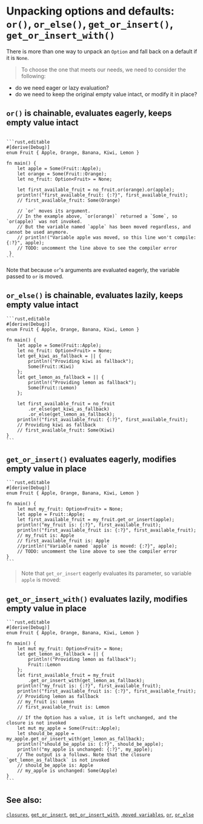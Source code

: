 # Unpacking options and defaults: `or()`, `or_else()`, `get_or_insert()`, `get_or_insert_with()`

There is more than one way to unpack an `Option` and fall back on a default if it is `None`.

> To choose the one that meets our needs, we need to consider the following:

* do we need eager or lazy evaluation?
* do we need to keep the original empty value intact, or modify it in place?

## `or()` is chainable, evaluates eagerly, keeps empty value intact

~~~admonish tip title=" *or()* is chainable and eagerly evaluates its argument, as is shown in the following example. " collapsible=true

```rust,editable
#[derive(Debug)] 
enum Fruit { Apple, Orange, Banana, Kiwi, Lemon }

fn main() {
    let apple = Some(Fruit::Apple);
    let orange = Some(Fruit::Orange);
    let no_fruit: Option<Fruit> = None;

    let first_available_fruit = no_fruit.or(orange).or(apple);
    println!("first_available_fruit: {:?}", first_available_fruit);
    // first_available_fruit: Some(Orange)

    // `or` moves its argument.
    // In the example above, `or(orange)` returned a `Some`, so `or(apple)` was not invoked.
    // But the variable named `apple` has been moved regardless, and cannot be used anymore.
    // println!("Variable apple was moved, so this line won't compile: {:?}", apple);
    // TODO: uncomment the line above to see the compiler error
 }
```
~~~

Note that because `or`'s arguments are evaluated eagerly, the variable passed to `or` is moved.

## `or_else()` is chainable, evaluates lazily, keeps empty value intact

~~~admonish tip title="Another alternative is to use *or_else*, which is also chainable, and evaluates lazily, as is shown in the following example:" collapsible=true
```rust,editable
#[derive(Debug)] 
enum Fruit { Apple, Orange, Banana, Kiwi, Lemon }

fn main() {
    let apple = Some(Fruit::Apple);
    let no_fruit: Option<Fruit> = None;
    let get_kiwi_as_fallback = || {
        println!("Providing kiwi as fallback");
        Some(Fruit::Kiwi)
    };
    let get_lemon_as_fallback = || {
        println!("Providing lemon as fallback");
        Some(Fruit::Lemon)
    };

    let first_available_fruit = no_fruit
        .or_else(get_kiwi_as_fallback)
        .or_else(get_lemon_as_fallback);
    println!("first_available_fruit: {:?}", first_available_fruit);
    // Providing kiwi as fallback
    // first_available_fruit: Some(Kiwi)
}
```
~~~

## `get_or_insert()` evaluates eagerly, modifies empty value in place

~~~admonish tip title="To make sure that an *Option* contains a value, we can use *get_or_insert* to **modify it in place** with a fallback value, as is shown in the following example. " collapsible=true
```rust,editable
#[derive(Debug)] 
enum Fruit { Apple, Orange, Banana, Kiwi, Lemon }

fn main() {
    let mut my_fruit: Option<Fruit> = None;
    let apple = Fruit::Apple;
    let first_available_fruit = my_fruit.get_or_insert(apple);
    println!("my_fruit is: {:?}", first_available_fruit);
    println!("first_available_fruit is: {:?}", first_available_fruit);
    // my_fruit is: Apple
    // first_available_fruit is: Apple
    //println!("Variable named `apple` is moved: {:?}", apple);
    // TODO: uncomment the line above to see the compiler error
}
```
~~~

> Note that `get_or_insert` eagerly evaluates its parameter, so variable `apple` is moved:

## `get_or_insert_with()` evaluates lazily, modifies empty value in place

~~~admonish tip title="Instead of explicitly providing a value to fall back on, we can pass a closure to *get_or_insert_with*, as follows:" collapsible=true
```rust,editable
#[derive(Debug)] 
enum Fruit { Apple, Orange, Banana, Kiwi, Lemon }

fn main() {
    let mut my_fruit: Option<Fruit> = None;
    let get_lemon_as_fallback = || {
        println!("Providing lemon as fallback");
        Fruit::Lemon
    };
    let first_available_fruit = my_fruit
        .get_or_insert_with(get_lemon_as_fallback);
    println!("my_fruit is: {:?}", first_available_fruit);
    println!("first_available_fruit is: {:?}", first_available_fruit);
    // Providing lemon as fallback
    // my_fruit is: Lemon
    // first_available_fruit is: Lemon

    // If the Option has a value, it is left unchanged, and the closure is not invoked
    let mut my_apple = Some(Fruit::Apple);
    let should_be_apple = my_apple.get_or_insert_with(get_lemon_as_fallback);
    println!("should_be_apple is: {:?}", should_be_apple);
    println!("my_apple is unchanged: {:?}", my_apple);
    // The output is a follows. Note that the closure `get_lemon_as_fallback` is not invoked
    // should_be_apple is: Apple
    // my_apple is unchanged: Some(Apple)
}
```
~~~

## See also:

[`closures`][closures], [`get_or_insert`][get_or_insert], [`get_or_insert_with`][get_or_insert_with], ,[`moved variables`][moved], [`or`][or], [`or_else`][or_else]

[closures]: https://doc.rust-lang.org/book/ch13-01-closures.html

[get_or_insert]: https://doc.rust-lang.org/core/option/enum.Option.html#method.get_or_insert

[get_or_insert_with]: https://doc.rust-lang.org/core/option/enum.Option.html#method.get_or_insert_with

[moved]: https://doc.rust-lang.org/book/ch04-02-references-and-borrowing.html

[or]: https://doc.rust-lang.org/core/option/enum.Option.html#method.or

[or_else]: https://doc.rust-lang.org/core/option/enum.Option.html#method.or_else
